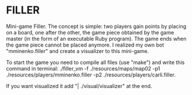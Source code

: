 # FILLER
Mini-game Filler. The concept is simple: two players gain points by placing on a board, one after the other, the game piece obtained by the game master (in the form of an executable Ruby program). The game ends when the game piece cannot be placed anymore. I realized my own bot "mminenko.filler" and create a visualizer to this mini-game.

To start the game you need to compile all files (use "make") and write this command in terminal:
./filler_vm -f ./resources/maps/map02 -p1 ./resources/players/mminenko.filler -p2 ./resources/players/carli.filler.

If you want visualized it add "| ./visual/visualizer" at the end.
